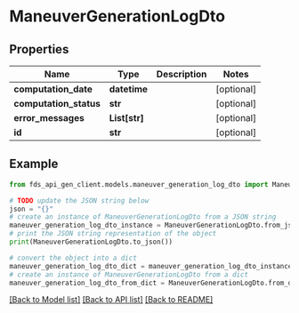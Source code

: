 # ManeuverGenerationLogDto


## Properties

Name | Type | Description | Notes
------------ | ------------- | ------------- | -------------
**computation_date** | **datetime** |  | [optional] 
**computation_status** | **str** |  | [optional] 
**error_messages** | **List[str]** |  | [optional] 
**id** | **str** |  | [optional] 

## Example

```python
from fds_api_gen_client.models.maneuver_generation_log_dto import ManeuverGenerationLogDto

# TODO update the JSON string below
json = "{}"
# create an instance of ManeuverGenerationLogDto from a JSON string
maneuver_generation_log_dto_instance = ManeuverGenerationLogDto.from_json(json)
# print the JSON string representation of the object
print(ManeuverGenerationLogDto.to_json())

# convert the object into a dict
maneuver_generation_log_dto_dict = maneuver_generation_log_dto_instance.to_dict()
# create an instance of ManeuverGenerationLogDto from a dict
maneuver_generation_log_dto_from_dict = ManeuverGenerationLogDto.from_dict(maneuver_generation_log_dto_dict)
```
[[Back to Model list]](../README.md#documentation-for-models) [[Back to API list]](../README.md#documentation-for-api-endpoints) [[Back to README]](../README.md)


